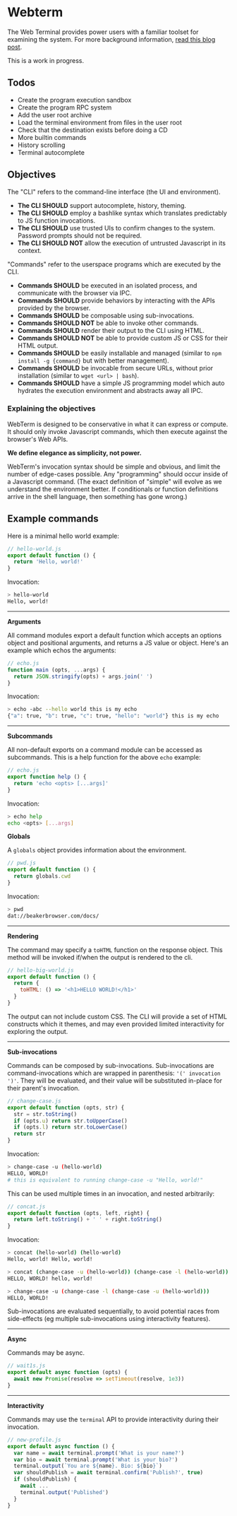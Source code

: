 # Webterm

The Web Terminal provides power users with a familiar toolset for examining the system. For more background information, [read this blog post](http://pfrazee.github.io/blog/reimagining-the-browser-as-a-network-os).

This is a work in progress.

## Todos

 - Create the program execution sandbox
 - Create the program RPC system
 - Add the user root archive
 - Load the terminal environment from files in the user root
 - Check that the destination exists before doing a CD
 - More builtin commands
 - History scrolling
 - Terminal autocomplete

## Objectives

The "CLI" refers to the command-line interface (the UI and environment).

 - **The CLI SHOULD** support autocomplete, history, theming.
 - **The CLI SHOULD** employ a bashlike syntax which translates predictably to JS function invocations.
 - **The CLI SHOULD** use trusted UIs to confirm changes to the system. Password prompts should not be required.
 - **The CLI SHOULD NOT** allow the execution of untrusted Javascript in its context.

"Commands" refer to the userspace programs which are executed by the CLI.

 - **Commands SHOULD** be executed in an isolated process, and communicate with the browser via IPC.
 - **Commands SHOULD** provide behaviors by interacting with the APIs provided by the browser.
 - **Commands SHOULD** be composable using sub-invocations.
 - **Commands SHOULD NOT** be able to invoke other commands.
 - **Commands SHOULD** render their output to the CLI using HTML.
 - **Commands SHOULD NOT** be able to provide custom JS or CSS for their HTML output.
 - **Commands SHOULD** be easily installable and managed (similar to `npm install -g {command}` but with better management).
 - **Commands SHOULD** be invocable from secure URLs, without prior installation (similar to `wget <url> | bash`).
 - **Commands SHOULD** have a simple JS programming model which auto hydrates the execution environment and abstracts away all IPC.

### Explaining the objectives

WebTerm is designed to be conservative in what it can express or compute. It should only invoke Javascript commands, which then execute against the browser's Web APIs.

**We define elegance as simplicity, not power.**

WebTerm's invocation syntax should be simple and obvious, and limit the number of edge-cases possible. Any "programming" should occur inside of a Javascript command. (The exact definition of "simple" will evolve as we understand the environment better. If conditionals or function definitions arrive in the shell language, then something has gone wrong.)

## Example commands

Here is a minimal hello world example:

```js
// hello-world.js
export default function () {
  return 'Hello, world!'
}
```

Invocation:

```bash
> hello-world
Hello, world!
```

---

**Arguments**

All command modules export a default function which accepts an options object and positional arguments, and returns a JS value or object. Here's an example which echos the arguments:

```js
// echo.js
function main (opts, ...args) {
  return JSON.stringify(opts) + args.join(' ')
}
```

Invocation:

```bash
> echo -abc --hello world this is my echo
{"a": true, "b": true, "c": true, "hello": "world"} this is my echo
```

---

**Subcommands**

All non-default exports on a command module can be accessed as subcommands. This is a help function for the above `echo` example:

```js
// echo.js
export function help () {
  return 'echo <opts> [...args]'
}
```

Invocation:

```bash
> echo help
echo <opts> [...args]
```

**Globals**

A `globals` object provides information about the environment.

```js
// pwd.js
export default function () {
  return globals.cwd
}
```
Invocation:
```bash
> pwd
dat://beakerbrowser.com/docs/
```

---

**Rendering**

The command may specify a `toHTML` function on the response object. This method will be invoked if/when the output is rendered to the cli.

```js
// hello-big-world.js
export default function () {
  return {
    toHTML: () => '<h1>HELLO WORLD!</h1>'
  }
}
```

The output can not include custom CSS. The CLI will provide a set of HTML constructs which it themes, and may even provided limited interactivity for exploring the output.

---

**Sub-invocations**

Commands can be composed by sub-invocations. Sub-invocations are command-invocations which are wrapped in parenthesis: `'(' invocation ')'`. They will be evaluated, and their value will be substituted in-place for their parent's invocation.

```js
// change-case.js
export default function (opts, str) {
  str = str.toString()
  if (opts.u) return str.toUpperCase()
  if (opts.l) return str.toLowerCase()
  return str
}
```
Invocation:
```bash
> change-case -u (hello-world)
HELLO, WORLD!
# this is equivalent to running change-case -u "Hello, world!"
```

This can be used multiple times in an invocation, and nested arbitrarily:

```js
// concat.js
export default function (opts, left, right) {
  return left.toString() + ' ' + right.toString()
}
```
Invocation:
```bash
> concat (hello-world) (hello-world)
Hello, world! Hello, world!

> concat (change-case -u (hello-world)) (change-case -l (hello-world))
HELLO, WORLD! hello, world!

> change-case -u (change-case -l (change-case -u (hello-world)))
HELLO, WORLD!
```

Sub-invocations are evaluated sequentially, to avoid potential races from side-effects (eg multiple sub-invocations using interactivity features).

---

**Async**

Commands may be async.

```js
// wait1s.js
export default async function (opts) {
  await new Promise(resolve => setTimeout(resolve, 1e3))
}
```

---

**Interactivity**

Commands may use the `terminal` API to provide interactivity during their invocation.

```js
// new-profile.js
export default async function () {
  var name = await terminal.prompt('What is your name?')
  var bio = await terminal.prompt('What is your bio?')
  terminal.output(`You are ${name}. Bio: ${bio}`)
  var shouldPublish = await terminal.confirm('Publish?', true)
  if (shouldPublish) {
    await ...
    terminal.output('Published')
  }
}
```
